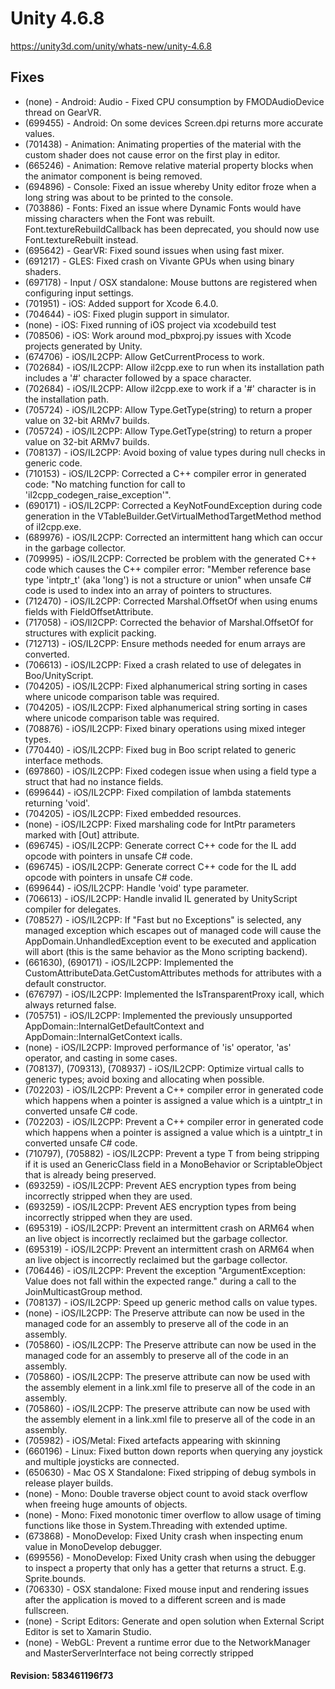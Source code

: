 # Unity 4.6.8
https://unity3d.com/unity/whats-new/unity-4.6.8

## Fixes

<ul>
<li>(none) -  Android: Audio - Fixed CPU consumption by FMODAudioDevice thread on GearVR.</li>
<li>(699455) -  Android: On some devices Screen.dpi returns more accurate values.</li>
<li>(701438) -  Animation: Animating properties of the material with the custom shader does not cause error on the first play in editor.</li>
<li>(665246) -  Animation: Remove relative material property blocks when the animator component is being removed.</li>
<li>(694896) -  Console: Fixed an issue whereby Unity editor froze when a long string was about to be printed to the console.</li>
<li>(703886) -  Fonts: Fixed an issue where Dynamic Fonts would have missing characters when the Font was rebuilt. Font.textureRebuildCallback has been deprecated, you should now use Font.textureRebuilt instead.</li>
<li>(695642) -  GearVR: Fixed sound issues when using fast mixer.</li>
<li>(691217) -  GLES: Fixed crash on Vivante GPUs when using binary shaders.</li>
<li>(697178) -  Input / OSX standalone: Mouse buttons are registered when configuring input settings.</li>
<li>(701951) -  iOS: Added support for Xcode 6.4.0.</li>
<li>(704644) -  iOS: Fixed plugin support in simulator.</li>
<li>(none) -  iOS: Fixed running of iOS project via xcodebuild test</li>
<li>(708506) -  iOS: Work around mod_pbxproj.py issues with Xcode projects generated by Unity.</li>
<li>(674706) -  iOS/IL2CPP: Allow GetCurrentProcess to work.</li>
<li>(702684) -  iOS/IL2CPP: Allow il2cpp.exe to run when its installation path includes a '#' character followed by a space character.</li>
<li>(702684) -  iOS/IL2CPP: Allow il2cpp.exe to work if a '#' character is in the installation path.</li>
<li>(705724) -  iOS/IL2CPP: Allow Type.GetType(string) to return a proper value on 32-bit ARMv7 builds.</li>
<li>(705724) -  iOS/IL2CPP: Allow Type.GetType(string) to return a proper value on 32-bit ARMv7 builds.</li>
<li>(708137) -  iOS/IL2CPP: Avoid boxing of value types during null checks in generic code.</li>
<li>(710153) -  iOS/IL2CPP: Corrected a C++ compiler error in generated code: "No matching function for call to 'il2cpp_codegen_raise_exception'".</li>
<li>(690171) -  iOS/IL2CPP: Corrected a KeyNotFoundException during code generation in the VTableBuilder.GetVirtualMethodTargetMethod method of il2cpp.exe.</li>
<li>(689976) -  iOS/IL2CPP: Corrected an intermittent hang which can occur in the garbage collector.</li>
<li>(709995) -  iOS/IL2CPP: Corrected be problem with the generated C++ code which causes the C++ compiler error: "Member reference base type 'intptr_t' (aka 'long') is not a structure or union" when unsafe C# code is used to index into an array of pointers to structures.</li>
<li>(712470) -  iOS/IL2CPP: Corrected Marshal.OffsetOf when using enums fields with FieldOffsetAttribute.</li>
<li>(717058) -  iOS/Il2CPP: Corrected the behavior of Marshal.OffsetOf for structures with explicit packing.</li>
<li>(712713) -  iOS/IL2CPP: Ensure methods needed for enum arrays are converted.</li>
<li>(706613) -  iOS/IL2CPP: Fixed a crash related to use of delegates in Boo/UnityScript.</li>
<li>(704205) -  iOS/IL2CPP: Fixed alphanumerical string sorting in cases where unicode comparison table was required.</li>
<li>(704205) -  iOS/IL2CPP: Fixed alphanumerical string sorting in cases where unicode comparison table was required.</li>
<li>(708876) -  iOS/IL2CPP: Fixed binary operations using mixed integer types.</li>
<li>(770440) -  iOS/IL2CPP: Fixed bug in Boo script related to generic interface methods.</li>
<li>(697860) -  iOS/IL2CPP: Fixed codegen issue when using a field type a struct that had no instance fields.</li>
<li>(699644) -  iOS/IL2CPP: Fixed compilation of lambda statements returning 'void'.</li>
<li>(704205) -  iOS/IL2CPP: Fixed embedded resources.</li>
<li>(none) -  iOS/IL2CPP: Fixed marshaling code for IntPtr parameters marked with [Out] attribute.</li>
<li>(696745) -  iOS/IL2CPP: Generate correct C++ code for the IL add opcode with pointers in unsafe C# code.</li>
<li>(696745) -  iOS/IL2CPP: Generate correct C++ code for the IL add opcode with pointers in unsafe C# code.</li>
<li>(699644) -  iOS/IL2CPP: Handle 'void' type parameter.</li>
<li>(706613) -  iOS/IL2CPP: Handle invalid IL generated by UnityScript compiler for delegates.</li>
<li>(708527) -  iOS/IL2CPP: If "Fast but no Exceptions" is selected, any managed exception which escapes out of managed code will cause the AppDomain.UnhandledException event to be executed and application will abort (this is the same behavior as the Mono scripting backend).</li>
<li>(661630), (690171) -  iOS/IL2CPP: Implemented the CustomAttributeData.GetCustomAttributes methods for attributes with a default constructor.</li>
<li>(676797) -  iOS/IL2CPP: Implemented the IsTransparentProxy icall, which always returned false.</li>
<li>(705751) -  iOS/IL2CPP: Implemented the previously unsupported AppDomain::InternalGetDefaultContext and AppDomain::InternalGetContext icalls.</li>
<li>(none) -  iOS/IL2CPP: Improved performance of 'is' operator, 'as' operator, and casting in some cases.</li>
<li>(708137), (709313), (708937) -  iOS/IL2CPP: Optimize virtual calls to generic types; avoid boxing and allocating when possible.</li>
<li>(702203) -  iOS/IL2CPP: Prevent a C++ compiler error in generated code which happens when a pointer is assigned a value which is a uintptr_t in converted unsafe C# code.</li>
<li>(702203) -  iOS/IL2CPP: Prevent a C++ compiler error in generated code which happens when a pointer is assigned a value which is a uintptr_t in converted unsafe C# code.</li>
<li>(710797), (705882) -  iOS/IL2CPP: Prevent a type T from being stripping if it is used an GenericClass field in a MonoBehavior or ScriptableObject that is already being preserved.</li>
<li>(693259) -  iOS/IL2CPP: Prevent AES encryption types from being incorrectly stripped when they are used.</li>
<li>(693259) -  iOS/IL2CPP: Prevent AES encryption types from being incorrectly stripped when they are used.</li>
<li>(695319) -  iOS/IL2CPP: Prevent an intermittent crash on ARM64 when an live object is incorrectly reclaimed but the garbage collector.</li>
<li>(695319) -  iOS/IL2CPP: Prevent an intermittent crash on ARM64 when an live object is incorrectly reclaimed but the garbage collector.</li>
<li>(706446) -  iOS/IL2CPP: Prevent the exception "ArgumentException: Value does not fall within the expected range." during a call to the JoinMulticastGroup method.</li>
<li>(708137) -  iOS/IL2CPP: Speed up generic method calls on value types.</li>
<li>(none) -  iOS/IL2CPP: The Preserve attribute can now be used in the managed code for an assembly to preserve all of the code in an assembly.</li>
<li>(705860) -  iOS/IL2CPP: The Preserve attribute can now be used in the managed code for an assembly to preserve all of the code in an assembly.</li>
<li>(705860) -  iOS/IL2CPP: The preserve attribute can now be used with the assembly element in a link.xml file to preserve all of the code in an assembly.</li>
<li>(705860) -  iOS/IL2CPP: The preserve attribute can now be used with the assembly element in a link.xml file to preserve all of the code in an assembly.</li>
<li>(705982) -  iOS/Metal: Fixed artefacts appearing with skinning</li>
<li>(660196) -  Linux: Fixed button down reports when querying any joystick and multiple joysticks are connected.</li>
<li>(650630) -  Mac OS X Standalone: Fixed stripping of debug symbols in release player builds.</li>
<li>(none) -  Mono: Double traverse object count to avoid stack overflow when freeing huge amounts of objects.</li>
<li>(none) -  Mono: Fixed monotonic timer overflow to allow usage of timing functions like those in System.Threading with extended uptime.</li>
<li>(673868) -  MonoDevelop: Fixed Unity crash when inspecting enum value in MonoDevelop debugger.</li>
<li>(699556) -  MonoDevelop: Fixed Unity crash when using the debugger to inspect a property that only has a getter that returns a struct. E.g. Sprite.bounds.</li>
<li>(706330) -  OSX standalone: Fixed mouse input and rendering issues after the application is moved to a different screen and is made fullscreen.</li>
<li>(none) -  Script Editors: Generate and open solution when External Script Editor is set to Xamarin Studio.</li>
<li>(none) -  WebGL: Prevent a runtime error due to the NetworkManager and MasterServerInterface not being correctly stripped</li>
</ul>

#### Revision: 583461196f73
